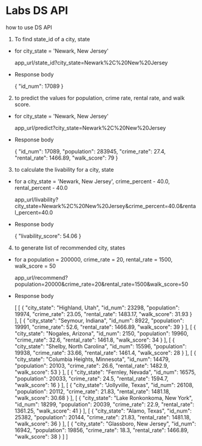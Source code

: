 # Labs DS API 

how to use DS API

1. To find state_id of a city, state 

* for city_state = 'Newark, New Jersey'

    app_url/state_id?city_state=Newark%2C%20New%20Jersey

* Response body
    
    {
    "id_num": 17089
    }


2. to predict the values for population, crime rate, rental rate, and walk score.

* for city_state = 'Newark, New Jersey' 

    app_url/predict?city_state=Newark%2C%20New%20Jersey

* 	Response body

    {
    "id_num": 17089,
    "population": 283945,
    "crime_rate": 27.4,
    "rental_rate": 1466.89,
    "walk_score": 79
    }


3. to calculate the livability for a city, state

* for a city_state = 'Newark, New Jersey', crime_percent - 40.0,   rental_percent - 40.0

    app_url/livability?city_state=Newark%2C%20New%20Jersey&crime_percent=40.0&rental_percent=40.0

* 	Response body

    {
    "livability_score": 54.06
    }


4. to generate list of recommended city, states

* for a population = 200000, crime_rate = 20, rental_rate = 1500, walk_score = 50

    app_url/recommend?population=20000&crime_rate=20&rental_rate=1500&walk_score=50

* Response body

    [
    [
        {
        "city_state": "Highland, Utah",
        "id_num": 23298,
        "population": 19974,
        "crime_rate": 23.05,
        "rental_rate": 1483.17,
        "walk_score": 31.93
        }
    ],
    [
        {
        "city_state": "Seymour, Indiana",
        "id_num": 8922,
        "population": 19991,
        "crime_rate": 52.6,
        "rental_rate": 1466.89,
        "walk_score": 39
        }
    ],
    [
        {
        "city_state": "Nogales, Arizona",
        "id_num": 2150,
        "population": 19960,
        "crime_rate": 32.6,
        "rental_rate": 1461.8,
        "walk_score": 34
        }
    ],
    [
        {
        "city_state": "Shelby, North Carolina",
        "id_num": 15596,
        "population": 19938,
        "crime_rate": 33.66,
        "rental_rate": 1461.4,
        "walk_score": 28
        }
    ],
    [
        {
        "city_state": "Columbia Heights, Minnesota",
        "id_num": 14479,
        "population": 20103,
        "crime_rate": 26.6,
        "rental_rate": 1482.9,
        "walk_score": 53
        }
    ],
    [
        {
        "city_state": "Fernley, Nevada",
        "id_num": 16575,
        "population": 20033,
        "crime_rate": 24.5,
        "rental_rate": 1594.7,
        "walk_score": 16
        }
    ],
    [
        {
        "city_state": "Jollyville, Texas",
        "id_num": 26108,
        "population": 20112,
        "crime_rate": 21.83,
        "rental_rate": 1481.18,
        "walk_score": 30.68
        }
    ],
    [
        {
        "city_state": "Lake Ronkonkoma, New York",
        "id_num": 18299,
        "population": 20039,
        "crime_rate": 22.9,
        "rental_rate": 1361.25,
        "walk_score": 41
        }
    ],
    [
        {
        "city_state": "Alamo, Texas",
        "id_num": 25382,
        "population": 20144,
        "crime_rate": 21.83,
        "rental_rate": 1481.18,
        "walk_score": 36
        }
    ],
    [
        {
        "city_state": "Glassboro, New Jersey",
        "id_num": 16942,
        "population": 19856,
        "crime_rate": 18.3,
        "rental_rate": 1466.89,
        "walk_score": 38
        }
    ]
    ]
